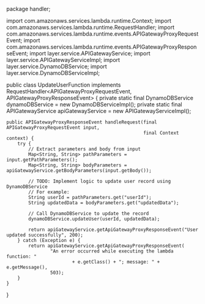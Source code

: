 package handler;

import com.amazonaws.services.lambda.runtime.Context;
import com.amazonaws.services.lambda.runtime.RequestHandler;
import com.amazonaws.services.lambda.runtime.events.APIGatewayProxyRequestEvent;
import com.amazonaws.services.lambda.runtime.events.APIGatewayProxyResponseEvent;
import layer.service.APIGatewayService;
import layer.service.APIGatewayServiceImpl;
import layer.service.DynamoDBService;
import layer.service.DynamoDBServiceImpl;

public class UpdateUserFunction implements RequestHandler<APIGatewayProxyRequestEvent, APIGatewayProxyResponseEvent> {
    private static final DynamoDBService dynamoDBService = new DynamoDBServiceImpl();
    private static final APIGatewayService apiGatewayService = new APIGatewayServiceImpl();

    public APIGatewayProxyResponseEvent handleRequest(final APIGatewayProxyRequestEvent input,
                                                      final Context context) {
        try {
            // Extract parameters and body from input
            Map<String, String> pathParameters = input.getPathParameters();
            Map<String, String> bodyParameters = apiGatewayService.getBodyParameters(input.getBody());

            // TODO: Implement logic to update user record using DynamoDBService
            // For example:
            String userId = pathParameters.get("userId");
            String updatedData = bodyParameters.get("updatedData");

            // Call DynamoDBService to update the record
            dynamoDBService.updateUser(userId, updatedData);

            return apiGatewayService.getApiGatewayProxyResponseEvent("User updated successfully", 200);
        } catch (Exception e) {
            return apiGatewayService.getApiGatewayProxyResponseEvent(
                    "An error occurred while executing the lambda function: "
                            + e.getClass() + "; message: " + e.getMessage(),
                    503);
        }
    }
}
